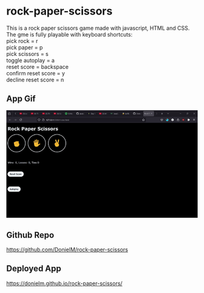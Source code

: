 # rock-paper-scissors

This is a rock paper scissors game made with javascript, HTML and CSS. The gme is fully playable with keyboard shortcuts:<br />
pick rock = r <br />
pick paper = p <br />
pick scissors = s <br />
toggle autoplay = a <br />
reset score = backspace <br />
confirm reset score = y <br />
decline reset score = n

## App Gif

![Alt Text](/assets//images/rock-paper-scissors-gif.gif)

## Github Repo

https://github.com/DonielM/rock-paper-scissors

## Deployed App

https://donielm.github.io/rock-paper-scissors/
